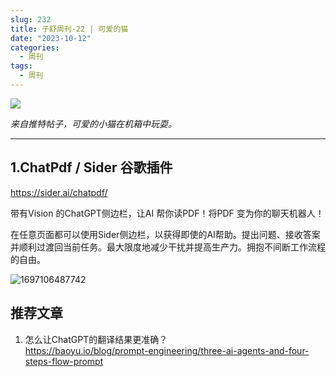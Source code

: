 ```yaml
---
slug: 232
title: 子舒周刊-22 | 可爱的猫
date: "2023-10-12"
categories:
  - 周刊
tags:
  - 周刊
---
```


![](https://imgurl.zishu.me/images/1697106348213.jpg)

*来自推特帖子，可爱的小猫在机箱中玩耍。*

---

## 1.ChatPdf / Sider 谷歌插件

https://sider.ai/chatpdf/

带有Vision 的ChatGPT侧边栏，让AI 帮你读PDF！将PDF 变为你的聊天机器人！

在任意页面都可以使用Sider侧边栏，以获得即使的AI帮助。提出问题、接收答案并顺利过渡回当前任务。最大限度地减少干扰并提高生产力。拥抱不间断工作流程的自由。

![1697106487742](https://imgurl.zishu.me/images/1697106487742.jpg)

## 推荐文章

1. 怎么让ChatGPT的翻译结果更准确？  
https://baoyu.io/blog/prompt-engineering/three-ai-agents-and-four-steps-flow-prompt
